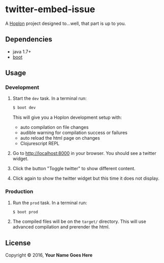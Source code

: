 # twitter-embed-issue

A [Hoplon][3] project designed to...well, that part is up to you.

## Dependencies

- java 1.7+
- [boot][1]

## Usage
### Development
1. Start the `dev` task. In a terminal run:
    ```bash
    $ boot dev
    ```
    This will give you a  Hoplon development setup with:
    - auto compilation on file changes
    - audible warning for compilation success or failures
    - auto reload the html page on changes
    - Clojurescript REPL

2. Go to [http://localhost:8000][2] in your browser. You should see a twitter widget.

3. Click the button "Toggle twitter" to show different content.

4. Click again to show the twitter widget but this time it does not display.

### Production
1. Run the `prod` task. In a terminal run:
    ```bash
    $ boot prod
    ```

2. The compiled files will be on the `target/` directory. This will use
   advanced compilation and prerender the html.

## License

Copyright © 2016, **Your Name Goes Here**

[1]: http://boot-clj.com
[2]: http://localhost:8000
[3]: http://hoplon.io

